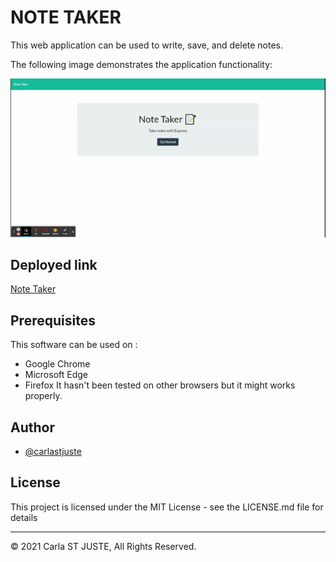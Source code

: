 # NOTE TAKER

This web application can be used to write, save, and delete notes.

The following image demonstrates the application functionality:

![Note Taker](public/img/note-taker.gif)

## Deployed link

[Note Taker](https://the-notetaker.herokuapp.com/)

## Prerequisites

This software can be used on :

- Google Chrome
- Microsoft Edge
- Firefox
  It hasn't been tested on other browsers but it might works properly.

## Author

- [@carlastjuste](http://github.com/carlastjuste)

## License

This project is licensed under the MIT License - see the LICENSE.md file for details

---

© 2021 Carla ST JUSTE, All Rights Reserved.
